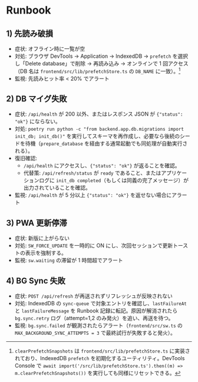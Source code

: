 # Runbook

## 1) 先読み破損
- 症状: オフライン時に一覧が空
- 対処: ブラウザ DevTools → Application → IndexedDB → `prefetch` を選択し「Delete database」で削除 → 再読み込み → オンラインで 1 回アクセス（DB 名は `frontend/src/lib/prefetchStore.ts` の `DB_NAME` に一致）。[^prefetch-reset]
- 監視: 先読みヒット率 < 20% でアラート

[^prefetch-reset]: `clearPrefetchSnapshots` は `frontend/src/lib/prefetchStore.ts` に実装されており、IndexedDB `prefetch` を初期化するユーティリティ。DevTools Console で `await import('/src/lib/prefetchStore.ts').then((m) => m.clearPrefetchSnapshots())` を実行しても同様にリセットできる。

## 2) DB マイグ失敗
- 症状: `/api/health` が 200 以外、またはレスポンス JSON が `{"status": "ok"}` にならない。
- 対処: `poetry run python -c "from backend.app.db.migrations import init_db; init_db()"` を実行してスキーマを再作成し、必要なら後続のシードを待機（`prepare_database` を経由する通常起動でも同処理が自動実行される）。
- 復旧確認:
  - `/api/health` にアクセスし、`{"status": "ok"}` が返ることを確認。
  - 代替策: `/api/refresh/status` が `ready` であること、またはアプリケーションログに `init_db completed`（もしくは同義の完了メッセージ）が出力されていることを確認。
- 監視: `/api/health` が 5 分以上 `{"status": "ok"}` を返せない場合にアラート

## 3) PWA 更新停滞
- 症状: 新版に上がらない
- 対処: `SW_FORCE_UPDATE` を一時的に ON にし、次回セッションで更新トーストの表示を強制する。
- 監視: `sw.waiting` の滞留が 1 時間超でアラート

## 4) BG Sync 失敗
- 症状: `POST /api/refresh` が再送されずリフレッシュが反映されない
- 対処: IndexedDB の `sync-queue` で対象エントリを確認し、`lastFailureAt` と `lastFailureMessage` を Runbook 記録に転記。原因が解消されたら `bg.sync.retry` ログ（attempt=1,2 のみ発火）を追い、再送を待つ。
- 監視: `bg.sync.failed` が観測されたらアラート（`frontend/src/sw.ts` の `MAX_BACKGROUND_SYNC_ATTEMPTS = 3` で最終試行が失敗すると発火）。
